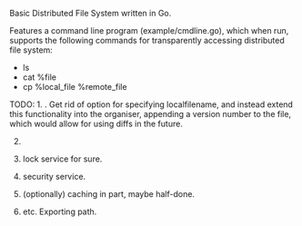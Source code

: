 Basic Distributed File System written in Go.

Features a command line program (example/cmdline.go), which when run, supports the following
commands for transparently accessing distributed file system:
* ls
* cat %file
* cp %local_file %remote_file

TODO:
1.
. Get rid of option for specifying localfilename, and instead
  extend this functionality into the organiser, appending a version
  number to the file, which would allow for using diffs in the future.
  
2.
  1. lock service for sure.
  2. security service.
  3. (optionally) caching in part, maybe half-done.

3. etc.
Exporting path.
